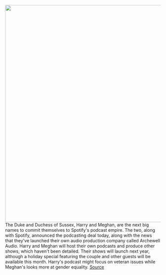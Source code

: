 <img src='https://cdn.vox-cdn.com/thumbor/Z8TNan7rj5gzqMvKJT8G3dLZ7c4=/0x0:1729x1988/1200x800/filters:focal(645x422:921x698)/cdn.vox-cdn.com/uploads/chorus_image/image/68515744/1206171442.0.jpg' width='700px' /><br/>
The Duke and Duchess of Sussex, Harry and Meghan, are the next big names to commit themselves to Spotify's podcast empire. The two, along with Spotify, announced the podcasting deal today, along with the news that they've launched their own audio production company called Archewell Audio. Harry and Meghan will host their own podcasts and produce other shows, which haven't been detailed. Their shows will launch next year, although a holiday special featuring the couple and other guests will be available this month. Harry's podcast might focus on veteran issues while Meghan's looks more at gender equality.
<a href='https://www.theverge.com/2020/12/15/22176014/prince-harry-meghan-markle-podcast-spotify-exclusive-archewell-audio'> Source <a/>